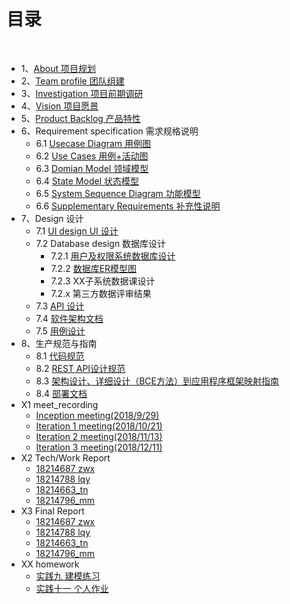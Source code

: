 # [](#TOC)目录

&nbsp;&nbsp; 

* 1、[About 项目规划](01_About.md)
* 2、[Team profile 团队组建](02_team_profile.md)
* 3、[Investigation 项目前期调研](03_Investigation.md)
* 4、[Vision 项目愿景](04_vision.md)
* 5、[Product Backlog 产品特性](05_product_backlog.md)
* 6、Requirement specification 需求规格说明
    - 6.1 [Usecase Diagram 用例图](06_01_usecase_diagram.md)
    - 6.2 [Use Cases 用例+活动图](06_02_usecase.md)
    - 6.3 [Domian Model 领域模型](06_03_Domain_model.md)
    - 6.4 [State Model 状态模型](06_04_State_Model.md)
    - 6.5 [System Sequence Diagram 功能模型](06_05_System_Sequence_Diagram.md)
    - 6.6 [Supplementary Requirements 补充性说明](06_06_Supplementary_Requirements.md)
* 7、Design 设计
    - 7.1 [UI design UI 设计](07_01_UI_design.md)
    - 7.2 Database design 数据库设计
        - 7.2.1 [用户及权限系统数据库设计](07_02_01_database_design.md)
        - 7.2.2 [数据库ER模型图](07_02_02_database_ER.md)
        - 7.2.3 XX子系统数据课设计
        - 7.2.x 第三方数据评审结果
    - 7.3 [API 设计](07_03_API_design.md)
    - 7.4 [软件架构文档](07_04_Software_Architecture_Document.md)
    - 7.5 [用例设计](07_05_Use_Case_Design.md)
* 8、生产规范与指南
    - 8.1 [代码规范](08_01_Code_Standard.md)
    - 8.2 [REST API设计规范](08_02_RESTAPI_design_standard.md)
    - 8.3 [架构设计、详细设计（BCE方法）到应用程序框架映射指南](08_03_Mapping_Guide.md)
    - 8.4 [部署文档](08_04_Deployment_Document.md)
* X1 meet_recording
    - [Inception meeting(2018/9/29)](X1-inception-meeting.md)
    - [Iteration 1 meeting(2018/10/21)](X1-iteration1-meeting.md)
    - [Iteration 2 meeting(2018/11/13)](X1-iteration2-meeting.md)
    - [Iteration 3 meeting(2018/12/11)](X1-iteration3-meeting.md)
* X2 Tech/Work Report
    - [18214687 zwx](tech_report_zwx.md)
    - [18214788 lqy](tech_report_lqy.md)
    - [18214663_tn]()
    - [18214796_mm](tech_report_mm.md)
* X3 Final Report
    - [18214687 zwx]()
    - [18214788 lqy]()
    - [18214663_tn]()
    - [18214796_mm]()
* XX homework 
    - [实践九 建模练习](homework_9.md)
    - [实践十一 个人作业](homework_11.md)
